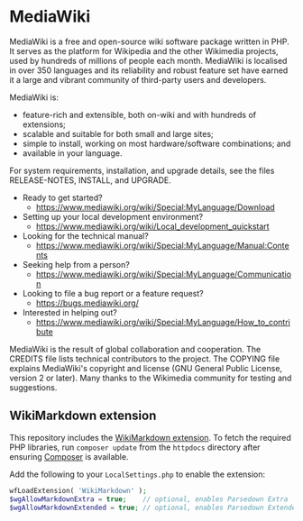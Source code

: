 # MediaWiki

MediaWiki is a free and open-source wiki software package written in PHP. It
serves as the platform for Wikipedia and the other Wikimedia projects, used
by hundreds of millions of people each month. MediaWiki is localised in over
350 languages and its reliability and robust feature set have earned it a large
and vibrant community of third-party users and developers.

MediaWiki is:

* feature-rich and extensible, both on-wiki and with hundreds of extensions;
* scalable and suitable for both small and large sites;
* simple to install, working on most hardware/software combinations; and
* available in your language.

For system requirements, installation, and upgrade details, see the files
RELEASE-NOTES, INSTALL, and UPGRADE.

* Ready to get started?
  * https://www.mediawiki.org/wiki/Special:MyLanguage/Download
* Setting up your local development environment?
  * https://www.mediawiki.org/wiki/Local_development_quickstart
* Looking for the technical manual?
  * https://www.mediawiki.org/wiki/Special:MyLanguage/Manual:Contents
* Seeking help from a person?
  * https://www.mediawiki.org/wiki/Special:MyLanguage/Communication
* Looking to file a bug report or a feature request?
  * https://bugs.mediawiki.org/
* Interested in helping out?
  * https://www.mediawiki.org/wiki/Special:MyLanguage/How_to_contribute

MediaWiki is the result of global collaboration and cooperation. The CREDITS
file lists technical contributors to the project. The COPYING file explains
MediaWiki's copyright and license (GNU General Public License, version 2 or
later). Many thanks to the Wikimedia community for testing and suggestions.
## WikiMarkdown extension
This repository includes the [WikiMarkdown extension](https://www.mediawiki.org/wiki/Extension:WikiMarkdown).
To fetch the required PHP libraries, run `composer update` from the `httpdocs` directory after ensuring [Composer](https://getcomposer.org/) is available.

Add the following to your `LocalSettings.php` to enable the extension:

```php
wfLoadExtension( 'WikiMarkdown' );
$wgAllowMarkdownExtra = true;    // optional, enables Parsedown Extra
$wgAllowMarkdownExtended = true; // optional, enables Parsedown Extended
```
